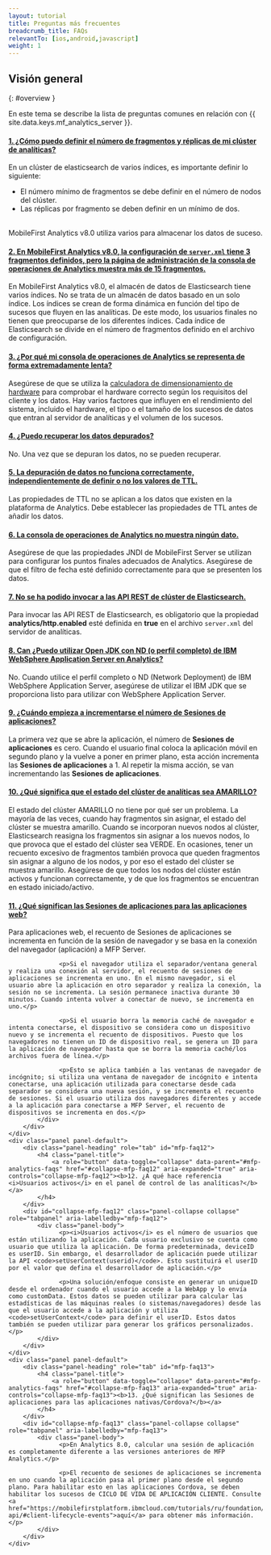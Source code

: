 ```yaml
---
layout: tutorial
title: Preguntas más frecuentes
breadcrumb_title: FAQs
relevantTo: [ios,android,javascript]
weight: 1
---
```

<!-- NLS_CHARSET=UTF-8 -->
## Visión general
{: #overview }

En este tema se describe la lista de preguntas comunes en relación con {{ site.data.keys.mf_analytics_server }}.

<div class="panel-group accordion" id="mfp-analytics-faqs" role="tablist">
    <div class="panel panel-default">
        <div class="panel-heading" role="tab" id="mfp-faq1">
            <h4 class="panel-title">
                <a role="button" data-toggle="collapse" data-parent="#mfp-analytics-faqs" href="#collapse-mfp-faq1" aria-expanded="true" aria-controls="collapse-mfp-faq1"><b>1.	¿Cómo puedo definir el número de fragmentos y réplicas de mi clúster de analíticas?</b></a>
            </h4>
        </div>
        <div id="collapse-mfp-faq1" class="panel-collapse collapse" role="tabpanel" aria-labelledby="mfp-faq1">
            <div class="panel-body">
              <p>En un clúster de elasticsearch de varios índices, es importante definir lo siguiente:
                <ul><li>El número mínimo de fragmentos se debe definir en el número de nodos del clúster.</li><li>Las réplicas por fragmento se deben definir en un mínimo de dos.</li></ul><br/>MobileFirst Analytics v8.0 utiliza varios para almacenar los datos de suceso.</p>
         </div>
        </div>      
    </div>
    <div class="panel panel-default">
        <div class="panel-heading" role="tab" id="mfp-faq2">
            <h4 class="panel-title">
                <a role="button" data-toggle="collapse" data-parent="#mfp-analytics-faqs" href="#collapse-mfp-faq2" aria-expanded="true" aria-controls="collapse-mfp-faq2"><b>2. En MobileFirst Analytics v8.0, la configuración de <code>server.xml</code> tiene 3 fragmentos definidos, pero la página de administración de la consola de operaciones de Analytics muestra más de 15 fragmentos.</b></a>
            </h4>
        </div>
        <div id="collapse-mfp-faq2" class="panel-collapse collapse" role="tabpanel" aria-labelledby="mfp-faq2">
            <div class="panel-body">
                  <p>En MobileFirst Analytics v8.0, el almacén de datos de Elasticsearch tiene varios índices. No se trata de un almacén de datos basado en un solo índice. Los índices se crean de forma dinámica en función del tipo de sucesos que fluyen en las analíticas. De este modo, los usuarios finales no tienen que preocuparse de los diferentes índices. Cada índice de Elasticsearch se divide en el número de fragmentos definido en el archivo de configuración.</p>
            </div>
        </div>      
    </div>
    <div class="panel panel-default">
        <div class="panel-heading" role="tab" id="mfp-faq3">
            <h4 class="panel-title">
                <a role="button" data-toggle="collapse" data-parent="#mfp-analytics-faqs" href="#collapse-mfp-faq3" aria-expanded="true" aria-controls="collapse-mfp-faq3"><b>3. ¿Por qué mi consola de operaciones de Analytics se representa de forma extremadamente lenta?</b></a>
            </h4>
        </div>
        <div id="collapse-mfp-faq3" class="panel-collapse collapse" role="tabpanel" aria-labelledby="mfp-faq3">
            <div class="panel-body">
                  <p>Asegúrese de que se utiliza la <a href="https://mobilefirstplatform.ibmcloud.com/learn-more/scalability-and-hardware-sizing-8-0/">calculadora de dimensionamiento de hardware</a> para comprobar el hardware correcto según los requisitos del cliente y los datos. Hay varios factores que influyen en el rendimiento del sistema, incluido el hardware, el tipo o el tamaño de los sucesos de datos que entran al servidor de analíticas y el volumen de los sucesos.</p>
            </div>
        </div>      
    </div>
    <div class="panel panel-default">
        <div class="panel-heading" role="tab" id="mfp-faq4">
            <h4 class="panel-title">
                <a role="button" data-toggle="collapse" data-parent="#mfp-analytics-faqs" href="#collapse-mfp-faq4" aria-expanded="true" aria-controls="collapse-mfp-faq4"><b>4. ¿Puedo recuperar los datos depurados?</b></a>
            </h4>
        </div>
        <div id="collapse-mfp-faq4" class="panel-collapse collapse" role="tabpanel" aria-labelledby="mfp-faq4">
            <div class="panel-body">
                <p>No. Una vez que se depuran los datos, no se pueden recuperar.</p>
            </div>
        </div>      
    </div>
    <div class="panel panel-default">
        <div class="panel-heading" role="tab" id="mfp-faq5">
            <h4 class="panel-title">
                <a role="button" data-toggle="collapse" data-parent="#mfp-analytics-faqs" href="#collapse-mfp-faq5" aria-expanded="true" aria-controls="collapse-mfp-faq5"><b>5. La depuración de datos no funciona correctamente, independientemente de definir o no los valores de TTL.</b></a>
            </h4>
        </div>
        <div id="collapse-mfp-faq5" class="panel-collapse collapse" role="tabpanel" aria-labelledby="mfp-faq5">
            <div class="panel-body">
                <p>Las propiedades de TTL no se aplican a los datos que existen en la plataforma de Analytics. Debe establecer las propiedades de TTL antes de añadir los datos.</p>
            </div>
        </div>      
    </div>
    <div class="panel panel-default">
        <div class="panel-heading" role="tab" id="mfp-faq6">
            <h4 class="panel-title">
                <a role="button" data-toggle="collapse" data-parent="#mfp-analytics-faqs" href="#collapse-mfp-faq6" aria-expanded="true" aria-controls="collapse-mfp-faq6"><b>6. La consola de operaciones de Analytics no muestra ningún dato.</b></a>
            </h4>
        </div>
        <div id="collapse-mfp-faq6" class="panel-collapse collapse" role="tabpanel" aria-labelledby="mfp-faq6">
            <div class="panel-body">
              <p>Asegúrese de que las propiedades JNDI de MobileFirst Server se utilizan para configurar los puntos finales adecuados de Analytics. Asegúrese de que el filtro de fecha esté definido correctamente para que se presenten los datos.</p>
            </div>
        </div>      
    </div>
    <div class="panel panel-default">
        <div class="panel-heading" role="tab" id="mfp-faq7">
            <h4 class="panel-title">
                <a role="button" data-toggle="collapse" data-parent="#mfp-analytics-faqs" href="#collapse-mfp-faq7" aria-expanded="true" aria-controls="collapse-mfp-faq7"><b>7. No se ha podido invocar a las API REST de clúster de Elasticsearch.</b></a>
            </h4>
        </div>
        <div id="collapse-mfp-faq7" class="panel-collapse collapse" role="tabpanel" aria-labelledby="mfp-faq7">
            <div class="panel-body">
                  <p>Para invocar las API REST de Elasticsearch, es obligatorio que la propiedad <b>analytics/http.enabled</b> esté definida en <b>true</b> en el archivo <code>server.xml</code> del servidor de analíticas.</p>
            </div>
        </div>      
    </div>
    <div class="panel panel-default">
        <div class="panel-heading" role="tab" id="mfp-faq8">
            <h4 class="panel-title">
                <a role="button" data-toggle="collapse" data-parent="#mfp-analytics-faqs" href="#collapse-mfp-faq8" aria-expanded="true" aria-controls="collapse-mfp-faq8"><b>8.	Can ¿Puedo utilizar Open JDK con ND (o perfil completo) de IBM WebSphere Application Server en Analytics?</b></a>
            </h4>
        </div>
        <div id="collapse-mfp-faq8" class="panel-collapse collapse" role="tabpanel" aria-labelledby="mfp-faq8">
            <div class="panel-body">
                  <p>No. Cuando utilice el perfil completo o ND (Network Deployment) de IBM WebSphere Application Server, asegúrese de utilizar el IBM JDK que se proporciona listo para utilizar con WebSphere Application Server.</p>
            </div>
        </div>      
    </div>
    <div class="panel panel-default">
        <div class="panel-heading" role="tab" id="mfp-faq9">
            <h4 class="panel-title">
                <a role="button" data-toggle="collapse" data-parent="#mfp-analytics-faqs" href="#collapse-mfp-faq9" aria-expanded="true" aria-controls="collapse-mfp-faq9"><b>9.	¿Cuándo empieza a incrementarse el número de <b>Sesiones de aplicaciones</b>?</b></a>
            </h4>
        </div>
        <div id="collapse-mfp-faq9" class="panel-collapse collapse" role="tabpanel" aria-labelledby="mfp-faq9">
            <div class="panel-body">
                  <p>La primera vez que se abre la aplicación, el número de <b>Sesiones de aplicaciones</b> es cero. Cuando el usuario final coloca la aplicación móvil en segundo plano y la vuelve a poner en primer plano, esta acción incrementa las <b>Sesiones de aplicaciones</b> a 1. Al repetir la misma acción, se van incrementando las <b>Sesiones de aplicaciones</b>.</p>
            </div>
        </div>      
    </div>
    <div class="panel panel-default">
        <div class="panel-heading" role="tab" id="mfp-faq10">
            <h4 class="panel-title">
                <a role="button" data-toggle="collapse" data-parent="#mfp-analytics-faqs" href="#collapse-mfp-faq10" aria-expanded="true" aria-controls="collapse-mfp-faq10"><b>10.	¿Qué significa que el estado del clúster de analíticas sea AMARILLO?</b></a>
            </h4>
        </div>
        <div id="collapse-mfp-faq10" class="panel-collapse collapse" role="tabpanel" aria-labelledby="mfp-faq10">
            <div class="panel-body">
                  <p>El estado del clúster AMARILLO no tiene por qué ser un problema. La mayoría de las veces, cuando hay fragmentos sin asignar, el estado del clúster se muestra amarillo. Cuando se incorporan nuevos nodos al clúster, Elasticsearch reasigna los fragmentos sin asignar a los nuevos nodos, lo que provoca que el estado del clúster sea VERDE. En ocasiones, tener un recuento excesivo de fragmentos también provoca que queden fragmentos sin asignar a alguno de los nodos, y por eso el estado del clúster se muestra amarillo. Asegúrese de que todos los nodos del clúster están activos y funcionan correctamente, y de que los fragmentos se encuentran en estado iniciado/activo.</p>
            </div>
        </div>      
    </div>
    <div class="panel panel-default">
        <div class="panel-heading" role="tab" id="mfp-faq11">
            <h4 class="panel-title">
                <a role="button" data-toggle="collapse" data-parent="#mfp-analytics-faqs" href="#collapse-mfp-faq11" aria-expanded="true" aria-controls="collapse-mfp-faq11"><b>11.	¿Qué significan las Sesiones de aplicaciones para las aplicaciones web?</b></a>
            </h4>
        </div>
        <div id="collapse-mfp-faq11" class="panel-collapse collapse" role="tabpanel" aria-labelledby="mfp-faq11">
            <div class="panel-body">
                  <p>Para aplicaciones web, el recuento de Sesiones de aplicaciones se incrementa en función de la sesión de navegador y se basa en la conexión del navegador (aplicación) a MFP Server.</p>

                  <p>Si el navegador utiliza el separador/ventana general y realiza una conexión al servidor, el recuento de sesiones de aplicaciones se incrementa en uno. En el mismo navegador, si el usuario abre la aplicación en otro separador y realiza la conexión, la sesión no se incrementa. La sesión permanece inactiva durante 30 minutos. Cuando intenta volver a conectar de nuevo, se incrementa en uno.</p>

                  <p>Si el usuario borra la memoria caché de navegador e intenta conectarse, el dispositivo se considera como un dispositivo nuevo y se incrementa el recuento de dispositivos. Puesto que los navegadores no tienen un ID de dispositivo real, se genera un ID para la aplicación de navegador hasta que se borra la memoria caché/los archivos fuera de línea.</p>

                  <p>Esto se aplica también a las ventanas de navegador de incógnito; si utiliza una ventana de navegador de incógnito e intenta conectarse, una aplicación utilizada para conectarse desde cada separador se considera una nueva sesión, y se incrementa el recuento de sesiones. Si el usuario utiliza dos navegadores diferentes y accede a la aplicación para conectarse a MFP Server, el recuento de dispositivos se incrementa en dos.</p>
            </div>
        </div>      
    </div>
    <div class="panel panel-default">
        <div class="panel-heading" role="tab" id="mfp-faq12">
            <h4 class="panel-title">
                <a role="button" data-toggle="collapse" data-parent="#mfp-analytics-faqs" href="#collapse-mfp-faq12" aria-expanded="true" aria-controls="collapse-mfp-faq12"><b>12.	¿A qué hace referencia <i>Usuarios activos</i> en el panel de control de las analíticas?</b></a>
            </h4>
        </div>
        <div id="collapse-mfp-faq12" class="panel-collapse collapse" role="tabpanel" aria-labelledby="mfp-faq12">
            <div class="panel-body">
                  <p><i>Usuarios activos</i> es el número de usuarios que están utilizando la aplicación. Cada usuario exclusivo se cuenta como usuario que utiliza la aplicación. De forma predeterminada, deviceID es userID. Sin embargo, el desarrollador de aplicación puede utilizar la API <code>setUserContext(userid)</code>. Esto sustituirá el userID por el valor que defina el desarrollador de aplicación.</p>

                  <p>Una solución/enfoque consiste en generar un uniqueID desde el ordenador cuando el usuario accede a la WebApp y lo envía como customData. Estos datos se pueden utilizar para calcular las estadísticas de las máquinas reales (o sistemas/navegadores) desde las que el usuario accede a la aplicación y utiliza <code>setUserContext</code> para definir el userID. Estos datos también se pueden utilizar para generar los gráficos personalizados.</p>
            </div>
        </div>      
    </div>
    <div class="panel panel-default">
        <div class="panel-heading" role="tab" id="mfp-faq13">
            <h4 class="panel-title">
                <a role="button" data-toggle="collapse" data-parent="#mfp-analytics-faqs" href="#collapse-mfp-faq13" aria-expanded="true" aria-controls="collapse-mfp-faq13"><b>13.	¿Qué significan las Sesiones de aplicaciones para las aplicaciones nativas/Cordova?</b></a>
            </h4>
        </div>
        <div id="collapse-mfp-faq13" class="panel-collapse collapse" role="tabpanel" aria-labelledby="mfp-faq13">
            <div class="panel-body">
                  <p>En Analytics 8.0, calcular una sesión de aplicación es completamente diferente a las versiones anteriores de MFP Analytics.</p>

                  <p>El recuento de sesiones de aplicaciones se incrementa en uno cuando la aplicación pasa al primer plano desde el segundo plano. Para habilitar esto en las aplicaciones Cordova, se deben habilitar los sucesos de CICLO DE VIDA DE APLICACIÓN CLIENTE. Consulte <a href="https://mobilefirstplatform.ibmcloud.com/tutorials/ru/foundation/8.0/analytics/analytics-api/#client-lifecycle-events">aquí</a> para obtener más información.</p>
            </div>
        </div>      
    </div>
</div>       
